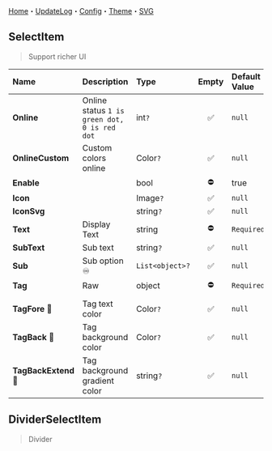﻿[Home](Home.md)・[UpdateLog](UpdateLog.md)・[Config](Config.md)・[Theme](Theme.md)・[SVG](SVG.md)

## SelectItem

> Support richer UI

Name | Description | Type | Empty | Default Value|
:--|:--|:--|:--:|:--|
**Online** | Online status `1 is green dot, 0 is red dot` | int`?` |✅| `null` |
**OnlineCustom** | Custom colors online | Color`?` |✅| `null` |
**Enable** | | bool |⛔| true |
**Icon** | | Image`?` |✅| `null` |
**IconSvg** | | string`?` |✅| `null` |
**Text** | Display Text | string |⛔| `Required` |
**SubText** | Sub text | string`?` |✅| `null` |
**Sub** | Sub option ♾️ | `List<object>?` |✅| `null` |
**Tag** | Raw | object |⛔| `Required` |
|||||
**TagFore** 🔴 | Tag text color | Color`?` |✅| `null` |
**TagBack** 🔴 | Tag background color | Color`?` |✅| `null` |
**TagBackExtend** 🔴 | Tag background gradient color | string`?` |✅| `null` |

## DividerSelectItem

> Divider